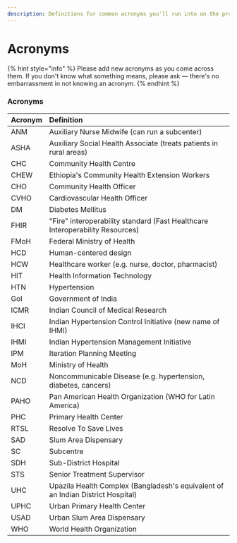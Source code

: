 ```yaml
---
description: Definitions for common acronyms you'll run into on the project
---
```


# Acronyms

{% hint style="info" %}
Please add new acronyms as you come across them. If you don't know what something means, please ask — there's no embarrassment in not knowing an acronym.
{% endhint %}

### Acronyms

| Acronym | Definition |
| :--- | :--- |
| ANM | Auxiliary Nurse Midwife \(can run a subcenter\) |
| ASHA | Auxiliary Social Health Associate \(treats patients in rural areas\) |
| CHC | Community Health Centre |
| CHEW | Ethiopia's Community Health Extension Workers |
| CHO | Community Health Officer |
| CVHO | Cardiovascular Health Officer |
| DM | Diabetes Mellitus |
| FHIR | "Fire" interoperability standard \(Fast Healthcare Interoperability Resources\) |
| FMoH | Federal Ministry of Health |
| HCD | Human-centered design |
| HCW | Healthcare worker \(e.g. nurse, doctor, pharmacist\) |
| HIT | Health Information Technology |
| HTN | Hypertension |
| GoI | Government of India |
| ICMR | Indian Council of Medical Research |
| IHCI | Indian Hypertension Control Initiative \(new name of IHMI\) |
| IHMI | Indian Hypertension Management Initiative |
| IPM | Iteration Planning Meeting |
| MoH | Ministry of Health |
| NCD | Noncommunicable Disease \(e.g. hypertension, diabetes, cancers\) |
| PAHO | Pan American Health Organization \(WHO for Latin America\) |
| PHC | Primary Health Center |
| RTSL | Resolve To Save Lives |
| SAD | Slum Area Dispensary |
| SC | Subcentre |
| SDH | Sub-District Hospital |
| STS | Senior Treatment Supervisor |
| UHC | Upazila Health Complex \(Bangladesh's equivalent of an Indian District Hospital\) |
| UPHC | Urban Primary Health Center |
| USAD | Urban Slum Area Dispensary |
| WHO | World Health Organization |



